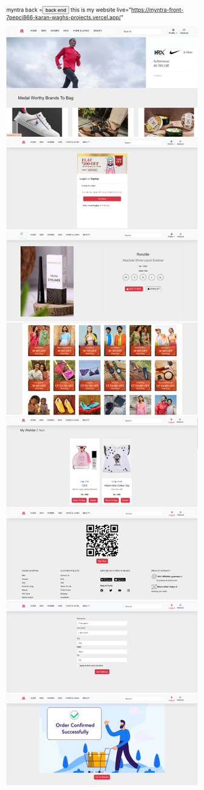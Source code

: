 
myntra back =<button href="https://github.com/karanwagh17/myntra-back"> back end </button>
this is my website live="https://myntra-front-7pepci866-karan-waghs-projects.vercel.app/"

<img src="./public/my_project_Images/myntra_home.png" alt='project home image'/>
<img src="./public/my_project_Images/login_image.png" alt="project login image"/>
<img src="./public/my_project_Images/details_image.png" alt="project details image"/>
<img src="./public/my_project_Images/product_image.png" alt="project product image"/>
<img src="./public/my_project_Images/wishlist_image.png" alt="porject wishlist image"/>
<img src="./public/my_project_Images/payment_image.png" alt="project payment image"/>
<img src="./public/my_project_Images/order_image.png" alt=""/>
<img src="./public/my_project_Images/successfully_order.png" alt=""/>
<div>
   
